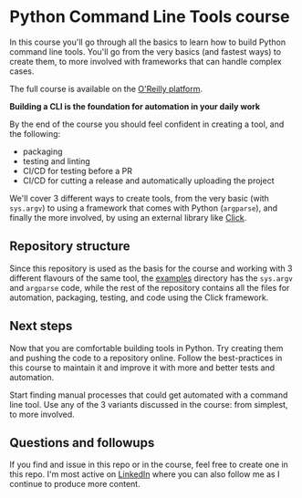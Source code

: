 # Python Command Line Tools course

In this course you'll go through all the basics to learn how to build Python command line tools. You'll go from the very basics (and fastest ways) to create them, to more involved with frameworks that can handle complex cases.

The full course is available on the [O'Reilly platform](https://learning.oreilly.com/videos/python-command-line/50131VIDEOPAIML/).

**Building a CLI is the foundation for automation in your daily work**

By the end of the course you should feel confident in creating a tool, and the following:

- packaging
- testing and linting
- CI/CD for testing before a PR
- CI/CD for cutting a release and automatically uploading the project

We'll cover 3 different ways to create tools, from the very basic (with `sys.argv`) to using a framework that comes with Python (`argparse`), and finally the more involved, by using an external library like [Click](https://click.palletsprojects.com/en/latest/).

## Repository structure

Since this repository is used as the basis for the course and working with 3 different flavours of the same tool, the [examples](examples/) directory has the `sys.argv` and `argparse` code, while the rest of the repository contains all the files for automation, packaging, testing, and code using the Click framework.

## Next steps

Now that you are comfortable building tools in Python. Try creating them and pushing the code to a repository online. Follow the best-practices in this course to maintain it and improve it with more and better tests and automation.

Start finding manual processes that could get automated with a command line tool. Use any of the 3 variants discussed in the course: from simplest, to more involved.

## Questions and followups

If you find and issue in this repo or in the course, feel free to create one in this repo. I'm most active on [LinkedIn](https://www.linkedin.com/in/alfredodeza/) where you can also follow me as I continue to produce more content.
